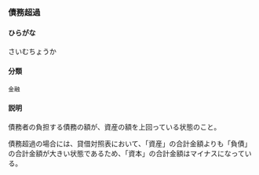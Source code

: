 <div style="display:none;">

## [あ行](securities-terms?id=あ行)
## [か行](securities-terms?id=か行)
## [さ行](securities-terms?id=さ行)

</div>

### 債務超過

#### ひらがな

さいむちょうか

#### 分類

`金融`

#### 説明

債務者の負担する債務の額が、資産の額を上回っている状態のこと。
 
債務超過の場合には、貸借対照表において、「資産」の合計金額よりも「負債」の合計金額が大きい状態であるため、「資本」の合計金額はマイナスになっている。
 


<div style="display:none;">

## [た行](securities-terms?id=た行)
## [な行](securities-terms?id=な行)
## [は行](securities-terms?id=は行)
## [ま行](securities-terms?id=ま行)
## [や行](securities-terms?id=や行)
## [ら行](securities-terms?id=ら行)
## [わ行](securities-terms?id=わ行)
## [英数字・記号](securities-terms?id=英数字・記号)

</div>

